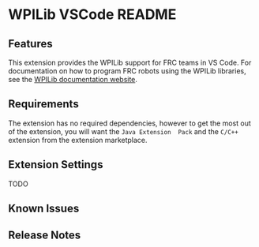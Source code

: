 # WPILib VSCode README

## Features

This extension provides the WPILib support for FRC teams in VS Code. For documentation on how to program FRC robots using the WPILib libraries, see the [WPILib documentation website](https://docs.wpilib.org/en/stable/).

## Requirements

The extension has no required dependencies, however to get the most out of the extension, you will want the `Java Extension  Pack` and the `C/C++` extension from the extension marketplace.

## Extension Settings

TODO

## Known Issues

## Release Notes

